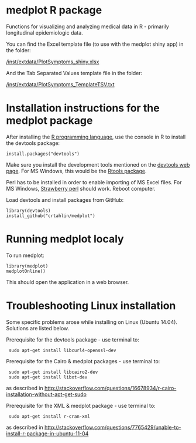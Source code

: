 # medplot R package

Functions for visualizing and analyzing medical data in R - primarily longitudinal epidemiologic data.

You can find the Excel template file (to use with the medplot shiny app) in the folder:

[/inst/extdata/PlotSymptoms_shiny.xlsx](/inst/extdata/PlotSymptoms_shiny.xlsx)

And the Tab Separated Values template file in the folder:

[/inst/extdata/PlotSymptoms_TemplateTSV.txt]()

# Installation instructions for the medplot package

After installing the [R programming language](http://cran.r-project.org/), use the console in R to install the devtools package:

```{r, eval=FALSE}
install.packages("devtools")
```

Make sure you install the development tools mentioned on the [devtools web page](http://www.rstudio.com/products/rpackages/devtools/). For MS Windows, this would be the [Rtools package](http://cran.r-project.org/bin/windows/Rtools/). 

Perl has to be installed in order to enable importing of MS Excel files. For MS Windows, [Strawberry perl](http://www.perl.org/get.html) should work. Reboot computer.

Load devtools and install packages from GitHub:

```{r, eval=FALSE}
library(devtools)
install_github("crtahlin/medplot")
```

# Running medplot localy

To run medplot:
```{r, eval=FALSE}
library(medplot)
medplotOnline()
```

This should open the application in a web browser.

# Troubleshooting Linux installation

Some specific problems arose while installing on Linux (Ubuntu 14.04). Solutions are listed below.

Prerequisite for the devtools package - use terminal to:

     sudo apt-get install libcurl4-openssl-dev


Prerequisite for the Cairo & medplot packages - use terminal to:

     sudo apt-get install libcairo2-dev
     sudo apt-get install libxt-dev     
as described in http://stackoverflow.com/questions/16678934/r-cairo-installation-without-apt-get-sudo

Prerequisite for the XML & medplot package - use terminal to:

     sudo apt-get install r-cran-xml
as described in http://stackoverflow.com/questions/7765429/unable-to-install-r-package-in-ubuntu-11-04


<!--
Notes on installation in Linux

To install R
sudo apt-get install r-base-core 

To get devtools working
sudo apt-get install libcurl4-openssl-dev

To install devtools
install.packages("devtools")

To install Cairo library
sudo apt-get install libcairo2-dev
sudo apt-get install libxt-dev
as described in http://stackoverflow.com/questions/16678934/r-cairo-installation-without-apt-get-sudo

To install XML package
sudo apt-get install r-cran-xml
as described in http://stackoverflow.com/questions/7765429/unable-to-install-r-package-in-ubuntu-11-04

To install medplot
library("devtools")

To install shinyIncubator
install_github(username="rstudio", repo="shiny-incubator")

To run medplot:
medplotOnline()
-->